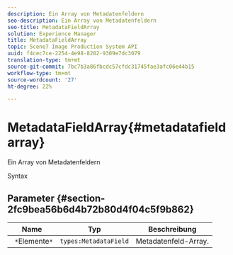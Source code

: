 ```yaml
---
description: Ein Array von Metadatenfeldern
seo-description: Ein Array von Metadatenfeldern
seo-title: MetadataFieldArray
solution: Experience Manager
title: MetadataFieldArray
topic: Scene7 Image Production System API
uuid: f4cec7ce-2254-4e98-8202-9309e7dc3079
translation-type: tm+mt
source-git-commit: 7bc7b3a86fbcdc57cfdc31745fae3afc06e44b15
workflow-type: tm+mt
source-wordcount: '27'
ht-degree: 22%

---
```



# MetadataFieldArray{#metadatafieldarray}

Ein Array von Metadatenfeldern

Syntax

## Parameter {#section-2fc9bea56b6d4b72b80d4f04c5f9b862}

| Name | Typ | Beschreibung |
|---|---|---|
| ` *`Elemente`*` | `types:MetadataField` | Metadatenfeld-Array. |

